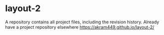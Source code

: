 # layout-2
A repository contains all project files, including the revision history. Already have a project repository elsewhere
https://akram449.github.io/layout-2/
